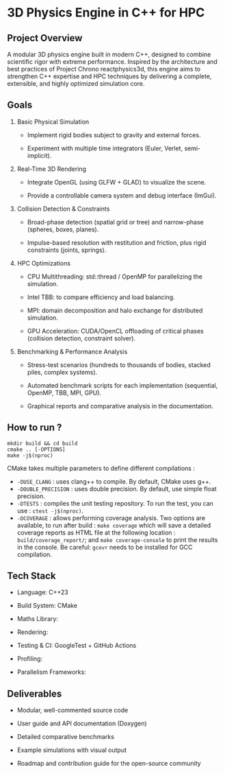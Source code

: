 # 3D Physics Engine in C++ for HPC

## Project Overview
A modular 3D physics engine built in modern C++, designed to combine scientific rigor with extreme performance. Inspired by the architecture and best practices of Project Chrono reactphysics3d, this engine aims to strengthen C++ expertise and HPC techniques by delivering a complete, extensible, and highly optimized simulation core.

## Goals

1. Basic Physical Simulation

   - Implement rigid bodies subject to gravity and external forces.

   - Experiment with multiple time integrators (Euler, Verlet, semi-implicit).

2. Real-Time 3D Rendering

    - Integrate OpenGL (using GLFW + GLAD) to visualize the scene.

    - Provide a controllable camera system and debug interface (ImGui).

3. Collision Detection & Constraints

    - Broad-phase detection (spatial grid or tree) and narrow-phase (spheres, boxes, planes).

    - Impulse-based resolution with restitution and friction, plus rigid constraints (joints, springs).

4. HPC Optimizations

    - CPU Multithreading: std::thread / OpenMP for parallelizing the simulation.

    - Intel TBB: to compare efficiency and load balancing.

    - MPI: domain decomposition and halo exchange for distributed simulation.

    - GPU Acceleration: CUDA/OpenCL offloading of critical phases (collision detection, constraint solver).

5. Benchmarking & Performance Analysis

    - Stress-test scenarios (hundreds to thousands of bodies, stacked piles, complex systems).

    - Automated benchmark scripts for each implementation (sequential, OpenMP, TBB, MPI, GPU).

    - Graphical reports and comparative analysis in the documentation.

## How to run ?

```
mkdir build && cd build
cmake .. [-OPTIONS]
make -j$(nproc)
```

CMake takes multiple parameters to define different compilations :
- `-DUSE_CLANG` : uses clang++ to compile. By default, CMake uses g++.
- `-DOUBLE_PRECISION` : uses double precision. By default, use simple float precision.
- `-DTESTS` : compiles the unit testing repository. To run the test, you can use : `ctest -j$(nproc)`.
- `-DCOVERAGE` : allows performing coverage analysis. Two options are available, to run after build : `make coverage` which will save a detailed coverage reports as HTML file at the following location : `build/coverage_report/`; and `make coverage-console` to print the results in the console. Be careful: `gcovr` needs to be installed for GCC compilation.

## Tech Stack

- Language: C++23

- Build System: CMake

- Maths Library: 

- Rendering: 

- Testing & CI: GoogleTest + GitHub Actions

- Profiling: 

- Parallelism Frameworks: 

## Deliverables

- Modular, well-commented source code

- User guide and API documentation (Doxygen)

- Detailed comparative benchmarks

- Example simulations with visual output

- Roadmap and contribution guide for the open-source community
